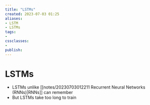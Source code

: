 ```yaml
---
title: "LSTMs"
created: 2023-07-03 01:25
aliases: 
- LSTM
- LSTMs
tags:
- 
cssclasses:
- 
publish:
---
```


<!-- 
tags: 
-->

<!--internal
parent:: [[]]
child:: [[]]
related:: [[]]
-->

<!--external
- []()
-->

# LSTMs

- LSTMs unlike [[notes/20230703012211 Recurrent Neural Networks (RNNs)|RNNs]] can remember
- But LSTMs take too long to train